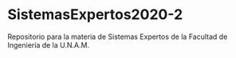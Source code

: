 # SistemasExpertos2020-2
Repositorio para la materia de Sistemas Expertos de la Facultad de Ingeniería de la U.N.A.M.
